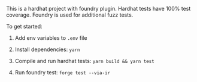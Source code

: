 This is a hardhat project with foundry plugin. Hardhat tests have 100% test coverage. Foundry is used for additional fuzz tests.

To get started:

1. Add env variables to `.env` file

2. Install dependencies: `yarn`

3. Compile and run hardhat tests: `yarn build && yarn test`

4. Run foundry test: `forge test --via-ir`
